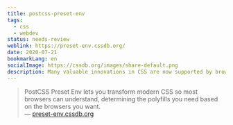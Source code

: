 ```yaml
---
title: postcss-preset-env
tags:
  - css
  - webdev
status: needs-review
weblink: https://preset-env.cssdb.org/
date: 2020-07-21
bookmarkLang: en
socialImage: https://cssdb.org/images/share-default.png
description: Many valuable innovations in CSS are now supported by browsers. postcss-preset-env is an exciting tool to use even more future possibilities today.
---
```

<blockquote>PostCSS Preset Env lets you transform modern CSS so most browsers can understand, determining the polyfills you need based on the browsers you want.<footer>— <a href="https://preset-env.cssdb.org/">preset-env.cssdb.org</a></footer></blockquote>
